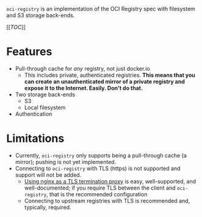 `oci-registry` is an implementation of the OCI Registry spec with filesystem and S3 storage back-ends.

[[_TOC_]]

# Features

* Pull-through cache for _any_ registry, not just docker.io
	* This includes private, authenticated registries.  **This means that you can create an unauthenticated mirror of a private registry and expose it to the Internet.  Easily.  Don't do that.**
* Two storage back-ends
	* S3
	* Local filesystem
* Authentication

# Limitations

* Currently, `oci-registry` only supports being a pull-through cache (a mirror); pushing is not yet implemented.
* Connecting to `oci-registry` with TLS (https) is not supported and support will not be added.
	* [Using nginx as a TLS termination proxy][nginx-proxy] is easy, well-supported, and well-documented; if you require TLS between the client and `oci-registry`, that is the recommended configuration
	* Connecting to upstream registries with TLS is recommended and, typically, required.

[nginx-proxy]: https://docs.nginx.com/nginx/admin-guide/security-controls/terminating-ssl-http/

